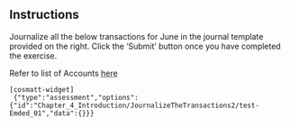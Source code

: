 ## Instructions

Journalize all the below transactions for June in the journal template provided on the right. Click the ‘Submit’ button once you have completed the exercise. 

Refer to list of Accounts <abbr title="Cash,&#013;Common Stock,&#013;Miscellaneous Expense,&#013;Supplies Expense,&#013;Accounts Payable, &#013;Fees Earned,&#013;Accounts Receivable,&#013;Salary Expense,&#013;Truck Expense,&#013;Cash Dividends">here</abbr>

```
[cosmatt-widget]
 {"type":"assessment","options":{"id":"Chapter_4_Introduction/JournalizeTheTransactions2/test-Emded_01","data":{}}} 
```
